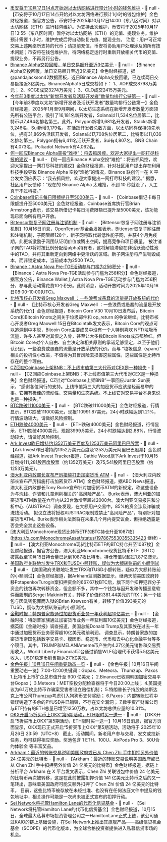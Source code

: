 - [币安将于10月17日14点开始对以太坊网络进行预计1小时的钱包维护](https://www.binance.com/zh-CN/support/announcement/detail/edf6004f9d084c2baf4a2d57a343140d) - 📰 null - 【币安将于10月17日14点开始对以太坊网络进行预计1小时的钱包维护】金色财经报道，据官方公告，币安将于2025年10月17日14:00（东八区时间）对以太坊网络（ETH）进行钱包维护。为支持此次维护，币安将于2025年10月17日13:55（东八区时间）暂停对以太坊网络（ETH）的充值、提现业务。维护预计需要 1 小时，维护完成后将自动恢复充值、提现业务。 
注意：用户可正常交易上述网络所支持的代币；请提前充值，币安将协助用户处理涉及的所有技术问题；币安将在钱包维护后，待网络稳定运行时重新开放相关代币的充值、提现业务，不再另行公告。
- [Binance Alpha交投回暖，单日交易额升至近3亿美元](https://dune.com/pandajackson42/binance-alpha-20-purchase-dex-tokens-directly-on-binance-cex) - 📰 null - 【Binance Alpha交投回暖，单日交易额升至近3亿美元】金色财经报道，据@pandajackson42数据面板，近日Binance Alpha交投回暖，已连续两日交易额接近3亿美元。BinanceAlpha15日成交榜如下： 
1、AOP成交8798万美元； 
2、KOGE成交3274万美元； 
3、CLO成交2415万美元。
- [今年前3季度以太坊“新增开发者及活跃开发者”数量均排行公链第一](https://x.com/ethereumfndn/status/1978492951874687020) - 📰 null - 【今年前3季度以太坊“新增开发者及活跃开发者”数量均排行公链第一】金色财经报道，2025年1月至9月期间，以太坊生态系统在新增开发者数量方面领先所有公链平台，吸引了16,181名新开发者，Solana以11,534名位居第二，比特币以7,494名排名第三。此外，Polygon新增3,681名开发者，Stacks新增3,246名，Sui新增3,179名。 
在活跃开发者总数方面，以太坊同样保持领先地位，拥有31,869名活跃开发者，Solana以17,708名位居第二，比特币以11,036名排名第三。Polygon拥有6,411名活跃开发者，Sui有4,807名，BNB Chain有4,073名，Polkadot Network有4,062名。
- [何一回应Binance Alpha空投“难抢”：将去抓风控，欢迎大家提出一网打尽科技的建议](https://x.com/heyibinance/status/1978436245140176935) - 📰 null - 【何一回应Binance Alpha空投“难抢”：将去抓风控，欢迎大家提出一网打尽科技的建议】金色财经报道，针对社区用户提出存在利用科技手段导致 Binance Alpha 空投“难抢”的情况，Binance 联创何一在 X 平台发文回应表示：“我去抓风控，欢迎大家提出一网打尽科技的建议。” 
据悉，社区用户反馈称：“现在的 Binance Alpha 太难抢，不到 10 秒就没了，人工真干不过科技。”
- [Coinbase借记卡每日限额提升至5000美元](https://x.com/brian_armstrong/status/1978694414282183046) - 📰 null - 【Coinbase借记卡每日限额提升至5000美元】金色财经报道，Coinbase首席执行官Brian Armstrong表示，该交易所借记卡每日消费限额已提升至5000美元，该功能现已面向所有用户开放。
- [Bittensor恢复子网注册与注销机制](https://x.com/opentensor/status/1978637991276126453) - 📰 null - 【Bittensor恢复子网注册与注销机制】10月16日消息，OpenTensor基金会发推表示，Bittensor恢复子网注册和注销机制，子网限额128个，新子网将取代最低性能子网，并获4个月免疫期。此更新激励子网团队证明价值或腾出空间，提高竞争和项目质量。 
被注销子网的TAO将将按比例分配给alpha持有者，这将解锁滞留在非活跃流动性池中的TAO，并将其重新定向到网络中更活跃的区域。新子网注册将产生销毁成本，而非锁定成本，当前成本为2500 TAO。
- [Binance：Astra Nova Pre-TGE活动参与门槛为256积分](https://x.com/BinanceWallet/status/1978038296447266958) - 📰 null - 【Binance：Astra Nova Pre-TGE活动参与门槛为256积分】金色财经报道，据官方公告，Binance Wallet上Astra Nova Pre-TGE活动参与门槛为256积分，参与此活动需花费10个积分。此前消息，活动开放时间为2025年10月16日08:00-10:00(UTC)。
- [比特币核心开发者Greg Maxwell ：一些浪费或愚蠢的流量是开放系统的代价](https://bitcointalk.org/index.php?topic=5562381.msg65925612#msg65925612) - 📰 null - 【比特币核心开发者Greg Maxwell ：一些浪费或愚蠢的流量是开放系统的代价】金色财经报道，Bitcoin Core V30 10月10日发布后，Bitcoin Core和Bitcoin Knots之间关于垃圾邮件和 op_return 的争论继续。比特币核心开发者Greg Maxwell 15日在Bitcointalk发文表示，Bitcoin Core的观点可以追溯到中本聪，Bitcoin Core主要成员中没有一个人特别喜欢 NFT/垃圾币流量，许多人甚至对其恨之入骨，甚至让大多数Bitcoin  Knots成员都脸红。但Bitcoin Core对个人自由、自主决定和相关原则的承诺足够坚定，以至于他们认识到，一些浪费或愚蠢的流量是开放系统的代价。而与 “垃圾信息（spam）” 相关的投机性小改进，不值得为其冒风险去损害这些属性，这些属性是比特币存在的整个理由。
- [CZ回应Coinbase上架BNB：不上线市值第三大代币对CEX是一种损失](https://x.com/cz_binance/status/1978688187611398169) - 📰 null - 【CZ回应Coinbase上架BNB：不上线市值第三大代币对CEX是一种损失】金色财经报道，CZ针对“Coinbase上架BNB”一事回应Justin Sun表示，“感谢各位同行的支持。上线市值第三大的加密货币应该是轻而易举的事。它拥有极佳的流动性、交易量和生态系统。不上线它对交易平台本身来说也是一种损失。”
- [BTC跌破111000美元]() - 📰 null - 【BTC跌破111000美元】金色财经报道，行情显示，BTC跌破111000美元，现报110991.87美元，24小时跌幅达到1.21%，行情波动较大，请做好风险控制。
- [ETH跌破4000美元]() - 📰 null - 【ETH跌破4000美元】金色财经报道，行情显示，ETH跌破4000美元，现报3999.5美元，24小时跌幅达到2.88%，行情波动较大，请做好风险控制。
- [Ark Invest昨日增持约1352万美元百度及1253万美元阿里巴巴股票](https://x.com/ArkkDaily/status/1978616243272687827) - 📰 null - 【Ark Invest昨日增持约1352万美元百度及1253万美元阿里巴巴股票】金色财经报道，据Ark Invest Tracker报道，Cathie Wood旗下Ark Invest于10月15日增持111,281股百度股票（约1352万美元）及75,541股阿里巴巴股票（约1253万美元）。
- [澳大利亚内政部长宣布严厉措施打击加密货币 ATM](https://decrypt.co/344517/australias-minister-announces-sweeping-powers-curb-crypto-atms) - 📰 null - 【澳大利亚内政部长宣布严厉措施打击加密货币 ATM】金色财经报道，据ABC News报道，澳大利亚内政部长Tony Burke宣布针对加密货币ATM的新规定，称这些设备为与洗钱、诈骗和儿童剥削相关的"高风险产品"。 
Burke表示，澳大利亚的加密货币ATM数量在六年内从23台激增至超过2000台。澳大利亚交易报告和分析中心（AUSTRAC）调查发现，在大额用户交易中，85%的资金涉及诈骗或洗钱活动。 
拟议立法将授权AUSTRAC限制或禁止"高风险产品"，特别针对加密货币ATM。Burke表示相关法案将在未来几个月内提交议会，但拒绝透露是否会完全禁止这些设备。
- [澳大利亚Monochrome现货比特币ETF的BTC持仓升至1087枚](https://x.com/MonochromeAsset/status/1978675530355335423 继续) - 📰 null - 【澳大利亚Monochrome现货比特币ETF的BTC持仓升至1087枚】金色财经报道，据官方公告，澳大利亚Monochrome现货比特币ETF（IBTC）披露截至10月15日持仓量已达到1087枚比特币，持仓市值以超过1.87亿澳元。
- [美国政府关联地址发生TRX和TUSD小额转账，疑似为大额转账前的小额测试](https://intel.arkm.com/explorer/entity/usg) - 📰 null - 【美国政府关联地址发生TRX和TUSD小额转账，疑似为大额转账前的小额测试】金色财经报道，据Arkham监测数据显示，继两天前美国政府转移Potapenko/Turogin案扣押资金的667.67枚BTC后，旗下两个扣押犯罪分子资金的钱包再次转移资金，但金额不多，其中一个钱包与因开发和传播恶意软件而服刑的Sergei Makinin有关，转移了价值约381.44美元的TRX；另一个钱包与因洗钱犯罪而入狱的Brian Krewson有关，转移了价值393美元的TUSD，疑似为大额转账前的小额测试。
- [金融时报：特朗普家族通过加密货币业务一年获利超10亿美元](https://www.ft.com/content/2ea2b35b-e009-42ed-b4d3-6b21aa9b2a13) - 📰 null - 【金融时报：特朗普家族通过加密货币业务一年获利超10亿美元】金色财经报道，据英国《金融时报》调查报道，美国总统Donald Trump及其家族在过去一年中通过加密货币业务获得超10亿美元税前利润。 
调查显示，特朗普家族的加密货币帝国包括数字交易卡、模因币、稳定币、代币和去中心化金融平台等多个项目。其中，TRUMP和MELANIAmeme币产生约4.27亿美元销售和交易费用收入。World Liberty Financial平台通过销售WLFI治理代币获得5.5亿美元收入，USD1稳定币销售额达27.1亿美元。
- [金色午报 | 10月16日午间重要动态一览]() - 📰 null - 【金色午报 | 10月16日午间重要动态一览】7:00-12:00关键词：Gopax、Meteora、Thumzup、Paxos 
1.比特币上市矿企总市值升至 900 亿美元； 
2.Binance已收购韩国加密交易平台Gopax； 
3.Meteora：MET空投分配检查器将于今日20:00上线； 
4.英国提议为6.1万枚比特币诈骗案受害者设立赔偿机制； 
5.特朗普长子持股的纳斯达克上市公司Thumzup考虑引入狗狗币支付奖励； 
6.Paxos：内部转账过程中错误铸造了多余的PYUSD并已销毁，不存在安全漏洞； 
7.数字资产财库公司与ETF持有的ETH总量已增至1250万枚，占以太坊总供应量的10.31%。
- [OKX开启“5折买币上OKX”第5期活动，ETH限时买一送一]() - 📰 null - 【OKX开启“5折买币上OKX”第5期活动，ETH限时买一送一】10月16日消息，据官方页面显示，OKX现已正式开启“5折买币上OKX”第5期活动，活动将于 2025年10月26日 23:59（UTC+8） 截止。活动期间，新老用户参与交易、发文或拉新任务，均可获得相应奖励。奖池包含 1 ETH、100U、AirPods Pro 3、50U合约体验金 等丰富奖品。
- [Arkham：最近的转账交易说明美国政府或已从 Chen Zhi 手中扣押另外价值 24 亿美元的比特币](https://x.com/arkham/status/1978535474907001014) - 📰 null - 【Arkham：最近的转账交易说明美国政府或已从 Chen Zhi 手中扣押另外价值 24 亿美元的比特币】金色财经报道，据链上分析平台 Arkham 在 X 平台发文表示，Chen Zhi 关联钱包中价值 24 亿美元的比特币再次被转移，这是在此前披露扣押价值 141 亿美元比特币之后的又一笔转出，意味着美国政府可能又额外扣押了 Chen Zhi 价值 24 亿美元的比特币。 
目前，这些比特币被存放在未经批准、也没有在任何法庭文件中提及的钱包地址中，相关操作可能是一次尚未被正式宣布的扣押行动。
- [Sei Network将托管Hamilton Lane的代币化信贷基金](https://crypto.news/sei-network-hosts-hamilton-lanes-tokenized-credit-fund/) - 📰 null - 【Sei Network将托管Hamilton Lane的代币化信贷基金】金色财经报道，10月15日，全球最大私募市场投资管理公司之一HamiltonLane正式上链，该公司通过KAIO的链上基础设施，在Sei Network上推出其旗舰产品——高级信贷机会基金（SCOPE）的代币化版本，为全球合格投资者提供进入私募信贷市场的机会。
